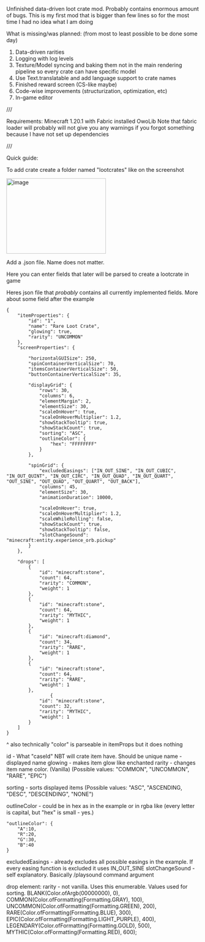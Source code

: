Unfinished data-driven loot crate mod. Probably contains enormous amount of bugs. This is my first mod that is bigger than few lines so for the most time I had no idea what I am doing

What is missing/was planned: (from most to least possible to be done some day)
1. Data-driven rarities
2. Logging with log levels
3. Texture/Model syncing and baking them not in the main rendering pipeline so every crate can have specific model
4. Use Text.translatable and add language support to crate names
5. Finished reward screen (CS-like maybe)
6. Code-wise improvements (structurization, optimization, etc)
7. In-game editor

///

Requirements: 
Minecraft 1.20.1 with Fabric installed
OwoLib
Note that fabric loader will probably will not give you any warnings if you forgot something because I have not set up dependencies

///

Quick guide: 

To add crate create a folder named "lootcrates" like on the screenshot

<img width="260" height="197" alt="image" src="https://github.com/user-attachments/assets/b355db35-3e1f-4f81-af1a-8d6aad550d68" />

Add a .json file. Name does not matter.

Here you can enter fields that later will be parsed to create a lootcrate in game

Heres json file that _probably_ contains all currently implemented fields. More about some field after the example

```
{
    "itemProperties": {
        "id": "1",
        "name": "Rare Loot Crate",
        "glowing": true,
        "rarity": "UNCOMMON"
    },
    "screenProperties": {
		
        "horizontalGUISize": 250,
        "spinContainerVerticalSize": 70,
        "itemsContainerVerticalSize": 50,
        "buttonContainerVerticalSize": 35,
		
        "displayGrid": {
            "rows": 30,
            "columns": 6,
            "elementMargin": 2,
            "elementSize": 30,
            "scaleOnHover": true,
            "scaleOnHoverMultiplier": 1.2,
            "showStackTooltip": true,
            "showStackCount": true,
            "sorting": "ASC",
            "outlineColor": {
                "hex": "FFFFFFFF"
            } 
        },
				
        "spinGrid": {
			"excludedEasings": ["IN_OUT_SINE", "IN_OUT_CUBIC", "IN_OUT_QUINT", "IN_OUT_CIRC", "IN_OUT_QUAD", "IN_OUT_QUART", "OUT_SINE", "OUT_QUAD", "OUT_QUART", "OUT_BACK"],
            "columns": 45,
            "elementSize": 30,
            "animationDuration": 10000,
			
			"scaleOnHover": true,
			"scaleOnHoverMultiplier": 1.2,
            "scaleWhileRolling": false,
            "showStackCount": true,
            "showStackTooltip": false,
            "slotChangeSound": "minecraft:entity.experience_orb.pickup"
        }
    },
	
    "drops": [
        {
            "id": "minecraft:stone",
            "count": 64,
            "rarity": "COMMON",
            "weight": 1
        },
        {
            "id": "minecraft:stone",
            "count": 64,
            "rarity": "MYTHIC",
            "weight": 1
        },
        {
            "id": "minecraft:diamond",
            "count": 34,
            "rarity": "RARE",
            "weight": 1
        },
        {
            "id": "minecraft:stone",
            "count": 64,
            "rarity": "RARE",
            "weight": 1
        },
		        {
            "id": "minecraft:stone",
            "count": 32,
            "rarity": "MYTHIC",
            "weight": 1
        }
    ]
}
```
^
also technically "color" is parseable in itemProps but it does nothing

id - What "caseId" NBT will crate item have. Should be unique
name - displayed name
glowing - makes item glow like enchanted
rarity - changes item name color. (Vanilla) (Possible values: "COMMON", "UNCOMMON", "RARE", "EPIC")

sorting - sorts displayed items (Possible values: "ASC", "ASCENDING, "DESC", "DESCENDING", "NONE")

outlineColor - could be in hex as in the example or in rgba like (every letter is capital, but "hex" is small - yes.)
```
"outlineColor": {
    "A":10,
    "R":20,
    "G":30,
    "B":40
} 
```
excludedEasings - already excludes all possible easings in the example. If every easing function is excluded it uses IN_OUT_SINE
slotChangeSound - self explanatory. Basically /playsound command argument

drop element:
rarity - not vanilla. Uses this enumerable. Values used for sorting. 
BLANK(Color.ofArgb(00000000), 0),
COMMON(Color.ofFormatting(Formatting.GRAY), 100),
UNCOMMON(Color.ofFormatting(Formatting.GREEN), 200),
RARE(Color.ofFormatting(Formatting.BLUE), 300),
EPIC(Color.ofFormatting(Formatting.LIGHT_PURPLE), 400),
LEGENDARY(Color.ofFormatting(Formatting.GOLD), 500),
MYTHIC(Color.ofFormatting(Formatting.RED), 600);


